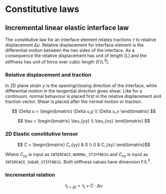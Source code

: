 # Constitutive laws


## Incremental linear elastic interface law
The constitutive law for an interface element relates tractions $\tau$ to relative displacement $\Delta u$.
Relative displacement for interface element is the differential motion between the two sides of the interface. As a
consequence the relative displacement has unit of length $[\mathrm{L}]$ and the stiffness has unit of force over cubic length $[\mathrm{F/L^3}]$.

### Relative displacement and traction
In 2D plane strain $y$ is the opening/closing direction of the interface, while differential motion in the tangential direction
gives shear. Like for a continuum, normal behaviour is placed first in the relative displacement and traction vector. Shear 
is placed after the normal motion or traction.

$$ \Delta u = \begin{bmatrix} \Delta u_y \\ \Delta u_x \end{bmatrix} $$

$$ \tau = \begin{bmatrix} \tau_{yy} \\ \tau_{xy} \end{bmatrix} $$

### 2D Elastic constitutive tensor

$$ C = \begin{bmatrix} C_{yy} & 0     \\
                       0     & C_{xy} \end{bmatrix}$$

Where $C_{yy}$ is input as `INTERFACE_NORMAL_STIFFNESS` and $C_{xy}$ is input as `INTERFACE_SHEAR_STIFFNESS`. Both stiffness values have dimension $\mathrm{F/L^3}$.

### Incremental relation

$$ \tau_{t + \Delta t} = \tau_t + C \cdot \Delta u $$

